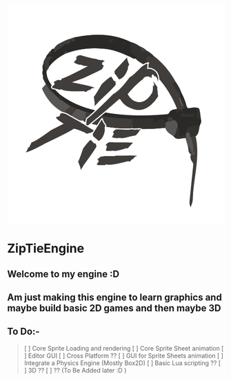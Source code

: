 ![alt text](https://github.com/mrOsamaIsmail/ZipTieGameEngine/blob/master/ZipTie-LOGO.png)

# ZipTieEngine

## Welcome to my engine :D
## Am just making this engine to learn graphics and maybe build basic 2D games and then maybe 3D

## To Do:-

> [ ] Core Sprite Loading and rendering
> [ ] Core Sprite Sheet animation
> [ ] Editor GUI
> [ ] Cross Platform ??
> [ ] GUI for Sprite Sheets animation
> [ ] Integrate a Physics Engine (Mostly Box2D)
> [ ] Basic Lua scripting ??
> [ ] 3D ??
> [ ] ?? (To Be Added later :D )
